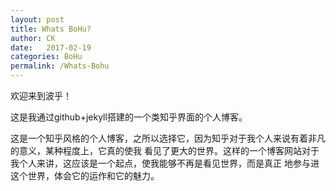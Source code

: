 ```yaml
---
layout: post
title: Whats BoHu?
author: CK
date:   2017-02-19
categories: BoHu
permalink: /Whats-Bohu
---
```




欢迎来到波乎！

这是我通过github+jekyll搭建的一个类知乎界面的个人博客。

这是一个知乎风格的个人博客，之所以选择它，因为知乎对于我个人来说有着非凡的意义，某种程度上，它真的使我
看见了更大的世界。这样的一个博客网站对于我个人来讲，这应该是一个起点，使我能够不再是看见世界，而是真正
地参与进这个世界，体会它的运作和它的魅力。

